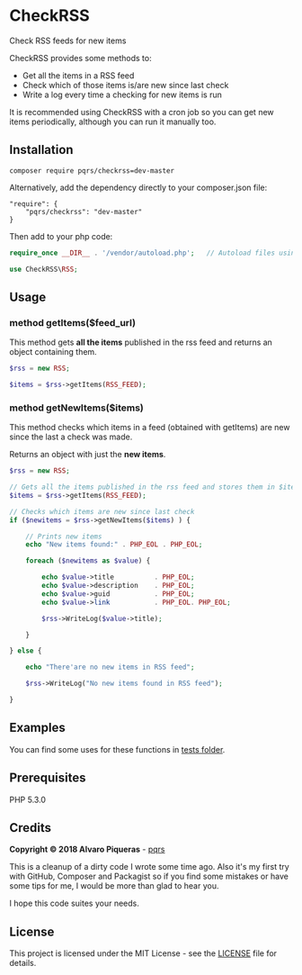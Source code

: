 # CheckRSS

Check RSS feeds for new items

CheckRSS provides some methods to:

* Get all the items in a RSS feed
* Check which of those items is/are new since last check
* Write a log every time a checking for new items is run

It is recommended using CheckRSS with a cron job so you can get new items periodically, although you can run it manually too.


## Installation

```
composer require pqrs/checkrss=dev-master
```

Alternatively, add the dependency directly to your composer.json file:

```
"require": {
    "pqrs/checkrss": "dev-master"
}
```

Then add to your php code:

``` php
require_once __DIR__ . '/vendor/autoload.php';   // Autoload files using Composer autoload

use CheckRSS\RSS;
```

## Usage

### method getItems($feed_url)

This method gets **all the items** published in the rss feed and returns an object containing them.

``` php
$rss = new RSS;

$items = $rss->getItems(RSS_FEED);
```

### method getNewItems($items)

This method checks which items in a feed (obtained with getItems) are new since the last a check was made.

Returns an object with just the **new items**.

``` php
$rss = new RSS;

// Gets all the items published in the rss feed and stores them in $items
$items = $rss->getItems(RSS_FEED);

// Checks which items are new since last check
if ($newitems = $rss->getNewItems($items) ) {

    // Prints new items
    echo "New items found:" . PHP_EOL . PHP_EOL;

    foreach ($newitems as $value) {

        echo $value->title          . PHP_EOL;
        echo $value->description    . PHP_EOL;
        echo $value->guid           . PHP_EOL;
        echo $value->link           . PHP_EOL. PHP_EOL;

        $rss->WriteLog($value->title);

    }

} else {

    echo "There'are no new items in RSS feed";

    $rss->WriteLog("No new items found in RSS feed");

}
```

## Examples

You can find some uses for these functions in [tests folder](tests).


## Prerequisites

PHP 5.3.0


## Credits

**Copyright © 2018 Alvaro Piqueras** - [pqrs](https://github.com/pqrs)

This is a cleanup of a dirty code I wrote some time ago. Also it's my first try with GitHub, Composer and Packagist so if you find some mistakes or have some tips for me, I would be more than glad to hear you.

I hope this code suites your needs.


## License

This project is licensed under the MIT License - see the [LICENSE](LICENSE) file for details.

